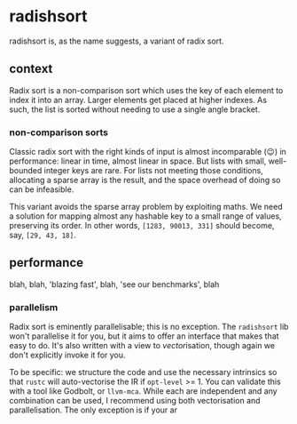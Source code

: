 # radishsort

radishsort is, as the name suggests, a variant of radix sort.

## context

Radix sort is a non-comparison sort which uses the key of each element to index it into an array. Larger elements get placed at higher indexes. As such, the list is sorted without needing to use a single angle bracket.

### non-comparison sorts

Classic radix sort with the right kinds of input is almost incomparable (😉) in performance: linear in time, almost linear in space. But lists with small, well-bounded integer keys are rare. For lists not meeting those conditions, allocating a sparse array is the result, and the space overhead of doing so can be infeasible.

This variant avoids the sparse array problem by exploiting maths. We need a solution for mapping almost any hashable key to a small range of values, preserving its order. In other words, `[1283, 90013, 331]` should become, say, `[29, 43, 18]`.

## performance

blah, blah, 'blazing fast', blah, 'see our benchmarks', blah

### parallelism

Radix sort is eminently parallelisable; this is no exception. The `radishsort` lib won't parallelise it for you, but it aims to offer an interface that makes that easy to do. It's also written with a view to *vector*isation, though again we don't explicitly invoke it for you.

To be specific: we structure the code and use the necessary intrinsics so that `rustc` will auto-vectorise the IR if `opt-level` >= 1. You can validate this with a tool like Godbolt, or `llvm-mca`. While each are independent and any combination can be used, I recommend using both vectorisation and parallelisation. The only exception is if your ar